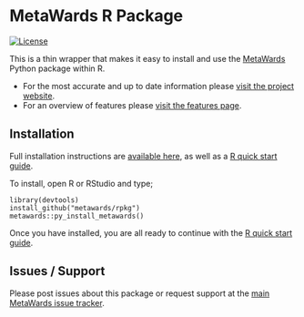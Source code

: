 # MetaWards R Package

[![License](https://img.shields.io/badge/License-GPLv3-blue.svg)](https://www.gnu.org/licenses/gpl-3.0.html)

This is a thin wrapper that makes it easy to install and use the 
[MetaWards](https://metawards.org) Python package within R.

* For the most accurate and up to date information please [visit the project website](https://metawards.org).
* For an overview of features please [visit the features page](https://metawards.org/features).

## Installation

Full installation instructions are [available here](https://metawards.org/install.html),
as well as a [R quick start guide](https://metawards.org/quickstart/index.html).

To install, open R or RStudio and type;

```
library(devtools)
install_github("metawards/rpkg")
metawards::py_install_metawards()
```

Once you have installed, you are all ready to continue with the 
[R quick start guide](https://metawards.org/quickstart/index.html).

## Issues / Support

Please post issues about this package or request support at the 
[main MetaWards issue tracker](https://github.com/metawards/MetaWards/issues).
